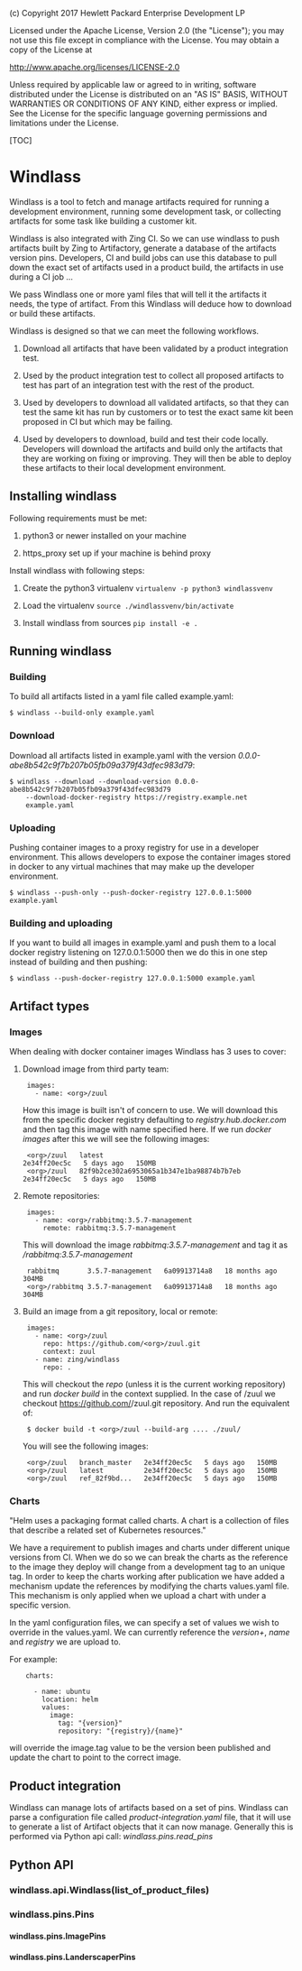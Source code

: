 (c) Copyright 2017 Hewlett Packard Enterprise Development LP

Licensed under the Apache License, Version 2.0 (the "License"); you may
not use this file except in compliance with the License. You may obtain
a copy of the License at

http://www.apache.org/licenses/LICENSE-2.0

Unless required by applicable law or agreed to in writing, software
distributed under the License is distributed on an "AS IS" BASIS, WITHOUT
WARRANTIES OR CONDITIONS OF ANY KIND, either express or implied. See the
License for the specific language governing permissions and limitations
under the License.

[TOC]

# Windlass

Windlass is a tool to fetch and manage artifacts required for running a
development environment, running some development task, or collecting
artifacts for some task like building a customer kit.

Windlass is also integrated with Zing CI. So we can use windlass to push artifacts
built by Zing to Artifactory, generate a database of the artifacts version
pins. Developers, CI and build jobs can use this database to pull down the
exact set of artifacts used in a product build, the artifacts in use during
a CI job ...

We pass Windlass one or more yaml files that will tell it the artifacts it
needs, the type of artifact. From this Windlass will deduce how to download
or build these artifacts.

Windlass is designed so that we can meet the following workflows.

1. Download all artifacts that have been validated by a product integration
   test.

1. Used by the product integration test to collect all proposed artifacts
   to test has part of an integration test with the rest of the product.

1. Used by developers to download all validated artifacts, so that they can
   test the same kit has run by customers or to test the exact same kit
   been proposed in CI but which may be failing.

1. Used by developers to download, build and test their code locally.
   Developers will download the artifacts and build only the artifacts that
   they are working on fixing or improving. They will then be able to deploy
   these artifacts to their local development environment.

## Installing windlass

Following requirements must be met:

1.   python3 or newer installed on your machine

2.   https_proxy set up if your machine is behind proxy

Install windlass with following steps:

1.   Create the python3 virtualenv `virtualenv -p python3 windlassvenv`

2.   Load the virtualenv `source ./windlassvenv/bin/activate`

3.   Install windlass from sources `pip install -e .`

## Running windlass

### Building

To build all artifacts listed in a yaml file called example.yaml:

    $ windlass --build-only example.yaml

### Download

Download all artifacts listed in example.yaml with the version
_0.0.0-abe8b542c9f7b207b05fb09a379f43dfec983d79_:

    $ windlass --download --download-version 0.0.0-abe8b542c9f7b207b05fb09a379f43dfec983d79
        --download-docker-registry https://registry.example.net
        example.yaml

### Uploading

Pushing container images to a proxy registry for use in a developer
environment. This allows developers to expose the container images stored
in docker to any virtual machines that may make up the developer environment.

    $ windlass --push-only --push-docker-registry 127.0.0.1:5000 example.yaml

### Building and uploading

If you want to build all images in example.yaml and push them to a local docker
registry listening on 127.0.0.1:5000 then we do this in one step instead of
building and then pushing:

    $ windlass --push-docker-registry 127.0.0.1:5000 example.yaml

## Artifact types

### Images

When dealing with docker container images Windlass has 3 uses to cover:

1. Download image from third party team:

        images:
          - name: <org>/zuul

   How this image is built isn't of concern to use. We will download this from
   the specific docker registry defaulting to
   _registry.hub.docker.com_ and then tag this image with
   name specified here. If we run _docker images_ after this we will see the
   following images:

        <org>/zuul   latest                                     2e34ff20ec5c   5 days ago   150MB
        <org>/zuul   82f9b2ce302a6953065a1b347e1ba98874b7b7eb   2e34ff20ec5c   5 days ago   150MB

1. Remote repositories:

        images:
          - name: <org>/rabbitmq:3.5.7-management
            remote: rabbitmq:3.5.7-management

   This will download the image _rabbitmq:3.5.7-management_ and tag it as
   _<org>/rabbitmq:3.5.7-management_

        rabbitmq       3.5.7-management   6a09913714a8   18 months ago   304MB
        <org>/rabbitmq 3.5.7-management   6a09913714a8   18 months ago   304MB

1. Build an image from a git repository, local or remote:

        images:
          - name: <org>/zuul
            repo: https://github.com/<org>/zuul.git
            context: zuul
          - name: zing/windlass
            repo: .

   This will checkout the _repo_ (unless it is the current working repository)
   and run _docker build_ in the context supplied. In the case of <org>/zuul
   we checkout https://github.com/<org>/zuul.git repository. And run the equivalent of:

        $ docker build -t <org>/zuul --build-arg .... ./zuul/

   You will see the following images:

        <org>/zuul   branch_master   2e34ff20ec5c   5 days ago   150MB
        <org>/zuul   latest          2e34ff20ec5c   5 days ago   150MB
        <org>/zuul   ref_82f9bd...   2e34ff20ec5c   5 days ago   150MB

### Charts

"Helm uses a packaging format called charts. A chart is a collection of files
that describe a related set of Kubernetes resources."

We have a requirement to publish images and charts under different unique
versions from CI. When we do so we can break the charts as the reference
to the image they deploy will change from a development tag to an unique
tag. In order to keep the charts working after publication we have added a
mechanism update the references by modifying the charts values.yaml file.
This mechanism is only applied when we upload a chart with under a specific
version.

In the yaml configuration files, we can specify a set of values we wish to
override in the values.yaml. We can currently reference the _version+_,
_name_ and _registry_ we are upload to.

For example:

        charts:

          - name: ubuntu
            location: helm
            values:
              image:
                tag: "{version}"
                repository: "{registry}/{name}"

will override the image.tag value to be the version been published and update
the chart to point to the correct image.

## Product integration

Windlass can manage lots of artifacts based on a set of pins. Windlass can parse
a configuration file called _product-integration.yaml_ file, that it will use
to generate a list of Artifact objects that it can now manage. Generally this is
performed via Python api call: _windlass.pins.read\_pins_

## Python API

### windlass.api.Windlass(list_of_product_files)

### windlass.pins.Pins

#### windlass.pins.ImagePins

#### windlass.pins.LanderscaperPins
